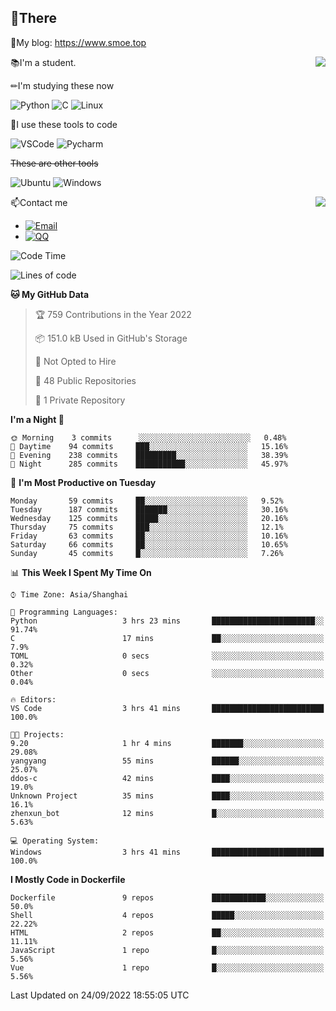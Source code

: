 
## 👏There

📰My blog: https://www.smoe.top

<img align="right" src="https://github-readme-stats.vercel.app/api/top-langs/?username=AkashiCoin"/>


📚I'm a student.

✏I'm studying these now

![Python](https://img.shields.io/badge/-Python-blue?style=flat-square&logo=Python&logoColor=fff)
![C](https://img.shields.io/badge/-C-585858?style=flat-square&logo=C&logoColor=fff)
![Linux](https://img.shields.io/badge/-Linux-black?style=flat-square&logo=Linux&logoColor=fff)

🔨I use these tools to code

![VSCode](https://img.shields.io/badge/-VSCode-blue?style=flat-square&logo=visualstudiocode&logoColor=fff)
![Pycharm](https://img.shields.io/badge/-Pycharm-green?style=flat-square&logo=pycharm&logoColor=fff)

 ~~These are other tools~~

![Ubuntu](https://img.shields.io/badge/-Ubuntu-orange?style=flat-square&logo=Ubuntu&logoColor=fff)
![Windows](https://img.shields.io/badge/-Windows-blue?style=flat-square&logo=Windows&logoColor=fff)

<img align="right" src="https://github-readme-stats.vercel.app/api?username=AkashiCoin" />


📫Contact me

* [![Email](https://img.shields.io/badge/Email-l1040186796@gmail.com-1?style=social&logoColor=fff)](mailto:l1040186796@gmail.com)
* [![QQ](https://img.shields.io/badge/QQ-1040186796-1?style=social&logoColor=fff)](tencent://AddContact/?fromId=45&fromSubId=1&subcmd=all&uin=1040186796&website=www.oicqzone.com)

<!--START_SECTION:waka-->
![Code Time](http://img.shields.io/badge/Code%20Time-253%20hrs%206%20mins-blue)

![Lines of code](https://img.shields.io/badge/From%20Hello%20World%20I%27ve%20Written-5%20Thousand%20lines%20of%20code-blue)

**🐱 My GitHub Data** 

> 🏆 759 Contributions in the Year 2022
 > 
> 📦 151.0 kB Used in GitHub's Storage 
 > 
> 🚫 Not Opted to Hire
 > 
> 📜 48 Public Repositories 
 > 
> 🔑 1 Private Repository 
 > 
**I'm a Night 🦉** 

```text
🌞 Morning    3 commits      ░░░░░░░░░░░░░░░░░░░░░░░░░   0.48% 
🌆 Daytime    94 commits     ███░░░░░░░░░░░░░░░░░░░░░░   15.16% 
🌃 Evening    238 commits    █████████░░░░░░░░░░░░░░░░   38.39% 
🌙 Night      285 commits    ███████████░░░░░░░░░░░░░░   45.97%

```
📅 **I'm Most Productive on Tuesday** 

```text
Monday       59 commits     ██░░░░░░░░░░░░░░░░░░░░░░░   9.52% 
Tuesday      187 commits    ███████░░░░░░░░░░░░░░░░░░   30.16% 
Wednesday    125 commits    █████░░░░░░░░░░░░░░░░░░░░   20.16% 
Thursday     75 commits     ███░░░░░░░░░░░░░░░░░░░░░░   12.1% 
Friday       63 commits     ██░░░░░░░░░░░░░░░░░░░░░░░   10.16% 
Saturday     66 commits     ██░░░░░░░░░░░░░░░░░░░░░░░   10.65% 
Sunday       45 commits     █░░░░░░░░░░░░░░░░░░░░░░░░   7.26%

```


📊 **This Week I Spent My Time On** 

```text
⌚︎ Time Zone: Asia/Shanghai

💬 Programming Languages: 
Python                   3 hrs 23 mins       ███████████████████████░░   91.74% 
C                        17 mins             ██░░░░░░░░░░░░░░░░░░░░░░░   7.9% 
TOML                     0 secs              ░░░░░░░░░░░░░░░░░░░░░░░░░   0.32% 
Other                    0 secs              ░░░░░░░░░░░░░░░░░░░░░░░░░   0.04%

🔥 Editors: 
VS Code                  3 hrs 41 mins       █████████████████████████   100.0%

🐱‍💻 Projects: 
9.20                     1 hr 4 mins         ███████░░░░░░░░░░░░░░░░░░   29.08% 
yangyang                 55 mins             ██████░░░░░░░░░░░░░░░░░░░   25.07% 
ddos-c                   42 mins             ████░░░░░░░░░░░░░░░░░░░░░   19.0% 
Unknown Project          35 mins             ████░░░░░░░░░░░░░░░░░░░░░   16.1% 
zhenxun_bot              12 mins             █░░░░░░░░░░░░░░░░░░░░░░░░   5.63%

💻 Operating System: 
Windows                  3 hrs 41 mins       █████████████████████████   100.0%

```

**I Mostly Code in Dockerfile** 

```text
Dockerfile               9 repos             ████████████░░░░░░░░░░░░░   50.0% 
Shell                    4 repos             █████░░░░░░░░░░░░░░░░░░░░   22.22% 
HTML                     2 repos             ██░░░░░░░░░░░░░░░░░░░░░░░   11.11% 
JavaScript               1 repo              █░░░░░░░░░░░░░░░░░░░░░░░░   5.56% 
Vue                      1 repo              █░░░░░░░░░░░░░░░░░░░░░░░░   5.56%

```



 Last Updated on 24/09/2022 18:55:05 UTC
<!--END_SECTION:waka-->
